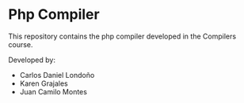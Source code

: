 # Php Compiler
This repository contains the php compiler developed in the Compilers course.

  Developed by:
  - Carlos Daniel Londoño
  - Karen Grajales
  - Juan Camilo Montes
  

